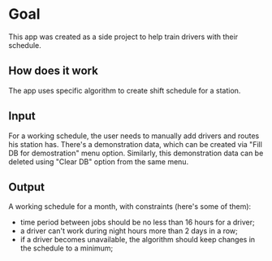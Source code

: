# Goal
This app was created as a side project to help train drivers with their schedule.

## How does it work
The app uses specific algorithm to create shift schedule for a station.

## Input
For a working schedule, the user needs to manually add drivers and routes his station has.
There's a demonstration data, which can be created via "Fill DB for demostration" menu option.
Similarly, this demonstration data can be deleted using "Clear DB" option from the same menu.

## Output
A working schedule for a month, with constraints (here's some of them):
- time period between jobs should be no less than 16 hours for a driver;
- a driver can't work during night hours more than 2 days in a row;
- if a driver becomes unavailable, the algorithm should keep changes in the schedule to a minimum;
